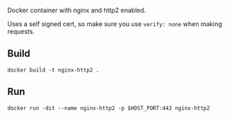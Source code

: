 Docker container with nginx and http2 enabled.

Uses a self signed cert, so make sure you use `verify: none` when making requests.

## Build
`docker build -t nginx-http2 .`

## Run
`docker run -dit --name nginx-http2 -p $HOST_PORT:443 nginx-http2`

